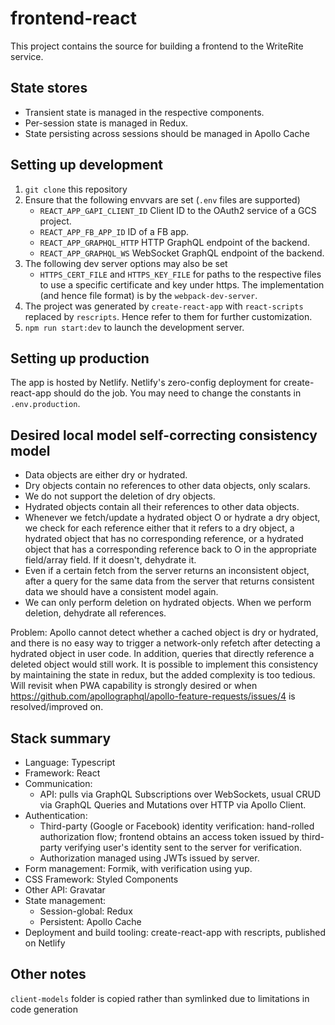 # frontend-react

This project contains the source for building a frontend to the
WriteRite service.

## State stores

* Transient state is managed in the respective components.
* Per-session state is managed in Redux.
* State persisting across sessions should be managed in Apollo Cache

## Setting up development

1. `git clone` this repository
2. Ensure that the following envvars are set (`.env` files are supported)
   * `REACT_APP_GAPI_CLIENT_ID` Client ID to the OAuth2 service of a GCS project.
   * `REACT_APP_FB_APP_ID` ID of a FB app.
   * `REACT_APP_GRAPHQL_HTTP` HTTP GraphQL endpoint of the backend.
   * `REACT_APP_GRAPHQL_WS` WebSocket GraphQL endpoint of the backend.
3. The following dev server options may also be set
   * `HTTPS_CERT_FILE` and `HTTPS_KEY_FILE` for paths to the respective files to use a specific certificate and key under https. The implementation (and hence file format) is by the `webpack-dev-server`.
4. The project was generated by `create-react-app` with `react-scripts` replaced by `rescripts`. Hence refer to them for further customization.
5. `npm run start:dev` to launch the development server.

## Setting up production

The app is hosted by Netlify. Netlify's zero-config deployment for create-react-app should do the job. You may need to change the constants in `.env.production`.

## Desired local model self-correcting consistency model

* Data objects are either dry or hydrated.
* Dry objects contain no references to other data objects, only scalars.
* We do not support the deletion of dry objects.
* Hydrated objects contain all their references to other data objects.
* Whenever we fetch/update a hydrated object O or hydrate a dry object,
  we check for each reference either that it refers to a dry object, a
  hydrated object that has no corresponding reference, or
  a hydrated object that has a corresponding reference back to O in the
  appropriate field/array field. If it doesn't, dehydrate it.
* Even if a certain fetch from the server returns an inconsistent
  object, after a query for the same data from the server that
  returns consistent data we should have a consistent model again.
* We can only perform deletion on hydrated objects. When we perform
  deletion, dehydrate all references.

Problem: Apollo cannot detect whether a cached object is dry or hydrated,
and there is no easy way to trigger a network-only refetch after detecting
a hydrated object in user code.
In addition, queries that directly reference a deleted object would
still work. It is possible to implement this consistency by
maintaining the state in redux, but the added complexity is too tedious.
Will revisit when PWA capability is strongly desired or when
https://github.com/apollographql/apollo-feature-requests/issues/4 is
resolved/improved on.

## Stack summary

* Language: Typescript
* Framework: React
* Communication:
  * API: pulls via GraphQL Subscriptions over WebSockets, usual CRUD via GraphQL Queries and Mutations over HTTP via Apollo Client.
* Authentication:
  * Third-party (Google or Facebook) identity verification: hand-rolled authorization flow; frontend obtains an access token issued by third-party verifying user's identity sent to the server for verification.
  * Authorization managed using JWTs issued by server.
* Form management: Formik, with verification using yup.
* CSS Framework: Styled Components
* Other API: Gravatar
* State management:
  * Session-global: Redux
  * Persistent: Apollo Cache
* Deployment and build tooling: create-react-app with rescripts, published on Netlify

## Other notes

`client-models` folder is copied rather than symlinked due to limitations in code generation
